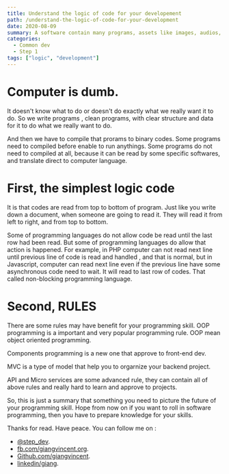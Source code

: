 ```yaml
---
title: Understand the logic of code for your developement
path: /understand-the-logic-of-code-for-your-development
date: 2020-08-09
summary: A software contain many programs, assets like images, audios, videos or something that even more complicate like 3D models. A program contain many lines of code, this codes are divided or constructed by rules. That rules are important. Because if there is no rule, computer will not understand what need to run.
categories:
  - Common dev
  - Step 1
tags: ["logic", "development"]
---
```


# Computer is dumb.

It doesn't know what to do or doesn't do exactly what we really want it to do. So we write programs , clean programs, with clear structure and data for it to do what we really want to do.

And then we have to compile that prorams to binary codes. Some programs need to compiled before enable to run anythings. Some programs do not need to compiled at all, because it can be read by some specific softwares, and translate direct to computer language.

# First, the simplest logic code

It is that codes are read from top to bottom of program.
Just like you write down a document, when someone are going to read it. They will read it from left to right, and from top to bottom.

Some of programming languages do not allow code be read until the last row had been read. But some of programming languages do allow that action is happened. For example, in PHP computer can not read next line until previous line of code is read and handled , and that is normal, but in Javascript, computer can read next line even if the previous line have some asynchronous code need to wait. It will read to last row of codes. That called non-blocking programming language.

# Second, RULES

There are some rules may have benefit for your programming skill.
OOP programming is a important and very popular programming rule.
OOP mean object oriented programming.

Components programming is a new one that approve to front-end dev.

MVC is a type of model that help you to orgarnize your backend project.

API and Micro services are some advanced rule, they can contain all of above rules and really hard to learn and approve to projects.

So, this is just a summary that something you need to picture the future of your programming skill. Hope from now on if you want to roll in software programming, then you have to prepare knowledge for your skills.

Thanks for read. Have peace.
You can follow me on :

- [@step_dev](https://twitter.com/step_dev).
- [fb.com/giangvincent.org](https://www.facebook.com/giangvincent.org/).
- [Github.com/giangvincent](https://github.com/giangvincent).
- [linkedin/giang](https://www.linkedin.com/in/giang-do-linh-88b034131/).
